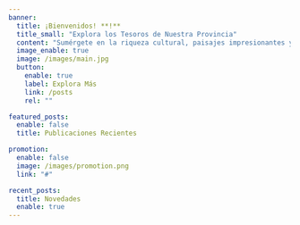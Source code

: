```yaml
---
banner:
  title: ¡Bienvenidos! **!**
  title_small: "Explora los Tesoros de Nuestra Provincia"
  content: "Sumérgete en la riqueza cultural, paisajes impresionantes y la calidez de nuestra gente. Descubre lo que hace única a cada comunidad y vive una experiencia inolvidable."
  image_enable: true
  image: /images/main.jpg
  button:
    enable: true
    label: Explora Más
    link: /posts
    rel: ""

featured_posts:
  enable: false
  title: Publicaciones Recientes

promotion:
  enable: false
  image: /images/promotion.png
  link: "#"

recent_posts:
  title: Novedades
  enable: true
---
```


